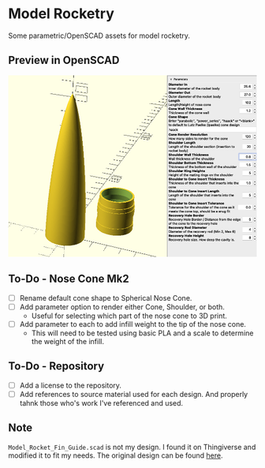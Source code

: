 # Model Rocketry
Some parametric/OpenSCAD assets for model rocketry.

## Preview in OpenSCAD
![Preview](preview.png)

## To-Do - Nose Cone Mk2
- [ ] Rename default cone shape to Spherical Nose Cone.
- [ ] Add parameter option to render either Cone, Shoulder, or both.
  - Useful for selecting which part of the nose cone to 3D print.
- [ ] Add parameter to each to add infill weight to the tip of the nose cone.
  - This will need to be tested using basic PLA and a scale to determine the weight of the infill.

## To-Do - Repository
- [ ] Add a license to the repository.
- [ ] Add references to source material used for each design. And properly tahnk those who's work I've referenced and used.

## Note
`Model_Rocket_Fin_Guide.scad` is not my design. I found it on Thingiverse and modified it to fit my needs. The original design can be found [here](https://www.thingiverse.com/thing:4292667).